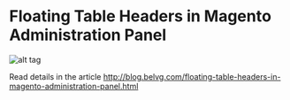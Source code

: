 # Floating Table Headers in Mаgentо Administration Panel

![alt tag](http://blog.belvg.com/wp-content/uploads/2014/06/2.png)

Read details in the article http://blog.belvg.com/floating-table-headers-in-magento-administration-panel.html
